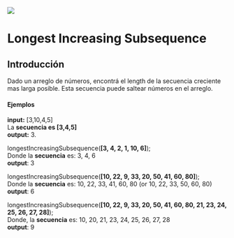 <p>
        <img src='https://static.wixstatic.com/media/85087f_0d84cbeaeb824fca8f7ff18d7c9eaafd~mv2.png/v1/fill/w_160,h_30,al_c,q_85,usm_0.66_1.00_0.01/Logo_completo_Color_1PNG.webp' </img>
</p>

# Longest Increasing Subsequence

## Introducción

Dado un arreglo de números, encontrá el length de la secuencia creciente mas larga posible. Esta secuencia puede saltear números en el arreglo.

#### Ejemplos

**input:** [3,10,4,5]  
La **secuencia es [3,4,5]**  
**output:** 3.

longestIncreasingSubsequence(**[3, 4, 2, 1, 10, 6]**);  
Donde la **secuencia** es: 3, 4, 6  
**output**: 3

longestIncreasingSubsequence(**[10, 22, 9, 33, 20, 50, 41, 60, 80]**);  
Donde la **secuencia** es: 10, 22, 33, 41, 60, 80 (or 10, 22, 33, 50, 60, 80)  
**output**: 6

longestIncreasingSubsequence(**[10, 22, 9, 33, 20, 50, 41, 60, 80, 21, 23, 24, 25, 26, 27, 28]**);  
Donde, la **secuencia** es: 10, 20, 21, 23, 24, 25, 26, 27, 28  
**output**: 9
